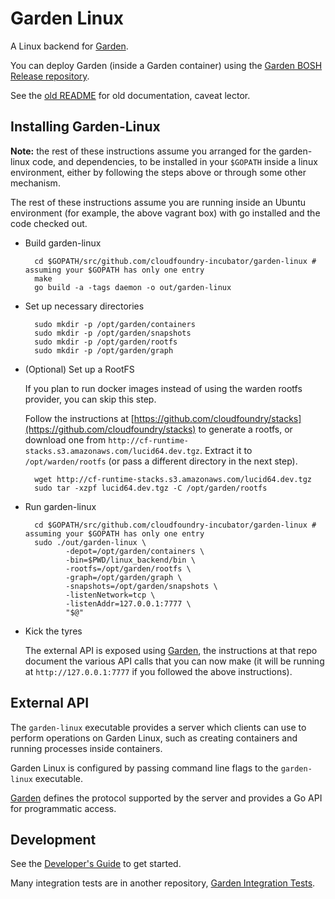 # Garden Linux

A Linux backend for [Garden](https://github.com/cloudfoundry-incubator/garden).

You can deploy Garden (inside a Garden container) using the [Garden BOSH Release repository](https://github.com/cloudfoundry-incubator/garden-linux-release).

See the [old README](old/README.md) for old documentation, caveat lector.

## Installing Garden-Linux

**Note:** the rest of these instructions assume you arranged for the garden-linux code, and dependencies, to be
installed in your `$GOPATH` inside a linux environment, either by following the steps above or through some other mechanism.

The rest of these instructions assume you are running inside an Ubuntu environment (for example, the above vagrant box) with go installed and the code checked out.

* Build garden-linux

        cd $GOPATH/src/github.com/cloudfoundry-incubator/garden-linux # assuming your $GOPATH has only one entry
        make
        go build -a -tags daemon -o out/garden-linux

* Set up necessary directories

        sudo mkdir -p /opt/garden/containers
        sudo mkdir -p /opt/garden/snapshots
        sudo mkdir -p /opt/garden/rootfs
        sudo mkdir -p /opt/garden/graph

* (Optional) Set up a RootFS

    If you plan to run docker images instead of using the warden rootfs provider, you can skip this step.

    Follow the instructions at [https://github.com/cloudfoundry/stacks](https://github.com/cloudfoundry/stacks) to generate a rootfs, or download one from `http://cf-runtime-stacks.s3.amazonaws.com/lucid64.dev.tgz`. Extract it to `/opt/warden/rootfs` (or pass a different directory in the next step).

        wget http://cf-runtime-stacks.s3.amazonaws.com/lucid64.dev.tgz
        sudo tar -xzpf lucid64.dev.tgz -C /opt/garden/rootfs

* Run garden-linux

        cd $GOPATH/src/github.com/cloudfoundry-incubator/garden-linux # assuming your $GOPATH has only one entry
        sudo ./out/garden-linux \
               -depot=/opt/garden/containers \
               -bin=$PWD/linux_backend/bin \
               -rootfs=/opt/garden/rootfs \
               -graph=/opt/garden/graph \
               -snapshots=/opt/garden/snapshots \
               -listenNetwork=tcp \
               -listenAddr=127.0.0.1:7777 \
               "$@"

* Kick the tyres

    The external API is exposed using [Garden](https://github.com/cloudfoundry-incubator/garden), the instructions at that repo document the various API calls that you can now make (it will be running at `http://127.0.0.1:7777` if you followed the above instructions).

## External API

The `garden-linux` executable provides a server which clients can use to perform operations on Garden Linux,
such as creating containers and running processes inside containers.
    
Garden Linux is configured by passing command line flags to the `garden-linux` executable.

[Garden](https://github.com/cloudfoundry-incubator/garden) defines the protocol supported by the server and provides a Go API for programmatic access.

## Development

See the [Developer's Guide](docs/DEVELOPING.md) to get started.

Many integration tests are in another repository, [Garden Integration Tests](https://github.com/cloudfoundry-incubator/garden-integration-tests).
